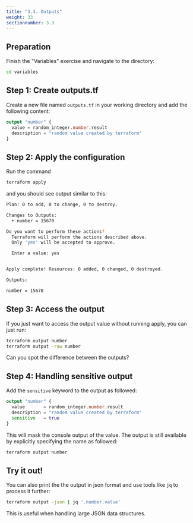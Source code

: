```yaml
---
title: "3.3. Outputs"
weight: 33
sectionnumber: 3.3
---
```


## Preparation

Finish the "Variables" exercise and navigate to the directory:
```bash
cd variables
```

## Step 1: Create outputs.tf

Create a new file named `outputs.tf` in your working directory and add the following content:
```terraform
output "number" {
  value = random_integer.number.result
  description = "random value created by terraform"
}
```

## Step 2: Apply the configuration

Run the command
```bash
terraform apply
```

and you should see output similar to this:
```bash
Plan: 0 to add, 0 to change, 0 to destroy.

Changes to Outputs:
  + number = 15670

Do you want to perform these actions?
  Terraform will perform the actions described above.
  Only 'yes' will be accepted to approve.

  Enter a value: yes


Apply complete! Resources: 0 added, 0 changed, 0 destroyed.

Outputs:

number = 15670
```

## Step 3: Access the output

If you just want to access the output value without running apply, you can just run:
```bash
terraform output number
terraform output -raw number
```

Can you spot the difference between the outputs?

## Step 4: Handling sensitive output

Add the `sensitive` keyword to the output as followed:
```terraform
output "number" {
  value       = random_integer.number.result
  description = "random value created by terraform"
  sensitive   = true
}
```

This will mask the console output of the value. The output is still available by
explicitly specifying the name as followed:
```bash
terraform output number
```

## Try it out!

You can also print the the output in json format and use tools like `jq` to process it further:
```bash
terraform output -json | jq '.number.value'
```

This is useful when handling large JSON data structures.